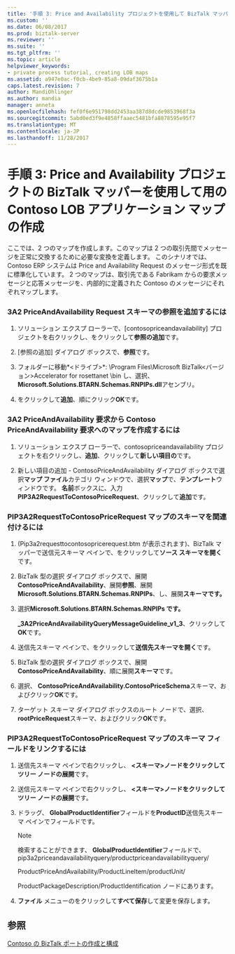```yaml
---
title: '手順 3: Price and Availability プロジェクトを使用して BizTalk マッパーの Contoso LOB アプリケーションの作成はマップ |Microsoft ドキュメント'
ms.custom: ''
ms.date: 06/08/2017
ms.prod: biztalk-server
ms.reviewer: ''
ms.suite: ''
ms.tgt_pltfrm: ''
ms.topic: article
helpviewer_keywords:
- private process tutorial, creating LOB maps
ms.assetid: a947e0ac-f0cb-4be9-85a8-09daf3675b1a
caps.latest.revision: 7
author: MandiOhlinger
ms.author: mandia
manager: anneta
ms.openlocfilehash: fef0f6e951798dd2453aa387d8dcde9853968f3a
ms.sourcegitcommit: 5abd0ed3f9e4858ffaaec5481bfa8878595e95f7
ms.translationtype: MT
ms.contentlocale: ja-JP
ms.lasthandoff: 11/28/2017
---
```

# <a name="step-3-creating-the-contoso-lob-application-maps-for-the-price-and-availability-project-using-biztalk-mapper"></a>手順 3: Price and Availability プロジェクトの BizTalk マッパーを使用して用の Contoso LOB アプリケーション マップの作成
ここでは、2 つのマップを作成します。このマップは 2 つの取引先間でメッセージを正常に交換するために必要な変換を定義します。 このシナリオでは、Contoso ERP システムは Price and Availability Request のメッセージ形式を既に標準化しています。 2 つのマップは、取引先である Fabrikam からの要求メッセージと応答メッセージを、内部的に定義された Contoso のメッセージにそれぞれマップします。  
  
### <a name="to-add-a-reference-for-the-3a2-priceandavailability-request-schema"></a>3A2 PriceAndAvailability Request スキーマの参照を追加するには  
  
1.  ソリューション エクスプ ローラーで、[contosopriceandavailability] プロジェクトを右クリックし、をクリックして**参照の追加**です。  
  
2.  [参照の追加] ダイアログ ボックスで、**参照**です。  
  
3.  フォルダーに移動*\<ドライブ\>*: \Program Files\Microsoft BizTalk\<バージョン\>Accelerator for rosettanet \bin し、選択、 **Microsoft.Solutions.BTARN.Schemas.RNPIPs.dll**アセンブリ。  
  
4.  をクリックして**追加**、順にクリック**OK**です。  
  
### <a name="to-create-the-3a2-priceandavailability-request-to-contoso-priceandavailability-request-map"></a>3A2 PriceAndAvailability 要求から Contoso PriceAndAvailability 要求へのマップを作成するには  
  
1.  ソリューション エクスプ ローラーで、contosopriceandavailability プロジェクトを右クリックし、**追加**、クリックして**新しい項目の**です。  
  
2.  新しい項目の追加 - ContosoPriceAndAvailability ダイアログ ボックスで選択**マップ ファイル**カテゴリ ウィンドウで、選択**マップ**で、**テンプレート**ウィンドウです。 **名前**ボックスに、入力**PIP3A2RequestToContosoPriceRequest**、クリックして**追加**です。  
  
### <a name="to-associate-the-schemas-for-the-pip3a2requesttocontosopricerequest-map"></a>PIP3A2RequestToContosoPriceRequest マップのスキーマを関連付けるには  
  
1.  (Pip3a2requesttocontosopricerequest.btm が表示されます)、BizTalk マッパーで送信元スキーマ ペインで、をクリックして**ソース スキーマを開く**です。  
  
2.  BizTalk 型の選択 ダイアログ ボックスで、展開**ContosoPriceAndAvailability**、展開**参照**、展開**Microsoft.Solutions.BTARN.Schemas.RNPIPs**、し、展開**スキーマです。**  
  
3.  選択**Microsoft.Solutions.BTARN.Schemas.RNPIPs です。**  
  
     **_3A2PriceAndAvailabilityQueryMessageGuideline_v1_3**、クリックして**OK**です。  
  
4.  送信先スキーマ ペインで、をクリックして**送信先スキーマを開く**です。  
  
5.  BizTalk 型の選択 ダイアログ ボックスで、展開**ContosoPriceAndAvailability**、順に展開**スキーマ**です。  
  
6.  選択、 **ContosoPriceAndAvailability.ContosoPriceSchema**スキーマ、およびクリック**OK**です。  
  
7.  ターゲット スキーマ ダイアログ ボックスのルート ノードで、選択、 **rootPriceRequest**スキーマ、およびクリック**OK**です。  
  
### <a name="to-link-schema-fields-in-the-pip3a2requesttocontosopricerequest-map"></a>PIP3A2RequestToContosoPriceRequest マップのスキーマ フィールドをリンクするには  
  
1.  送信先スキーマ ペインで右クリックし、 **\<スキーマ\>**ノードをクリックして**ツリー ノードの展開**です。  
  
2.  送信元スキーマ ペインで右クリックし、 **\<スキーマ\>**ノードをクリックして**ツリー ノードの展開**です。  
  
3.  ドラッグ、 **GlobalProductIdentifier**フィールドを**ProductID**送信先スキーマ ペインでフィールドです。  
  
    > [!NOTE]
    >  検索することができます、 **GlobalProductIdentifier**フィールドで、pip3a2priceandavailabilityquery/productpriceandavailabilityquery/  
    >   
    >  ProductPriceAndAvailability/ProductLineItem/productUnit/  
    >   
    >  ProductPackageDescription/ProductIdentification ノードにあります。  
  
4.  **ファイル** メニューのをクリックして**すべて保存**して変更を保存します。  
  
## <a name="see-also"></a>参照  
 [Contoso の BizTalk ポートの作成と構成](../../adapters-and-accelerators/accelerator-rosettanet/creating-and-configuring-biztalk-ports-for-contoso.md)